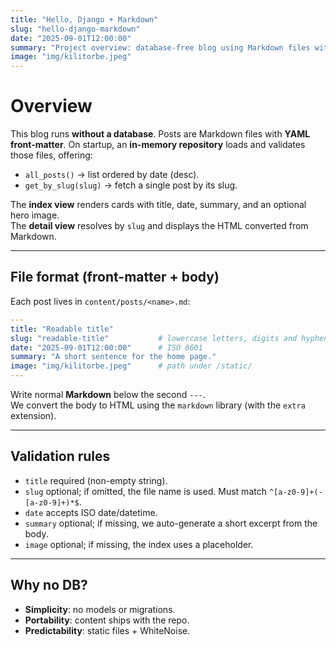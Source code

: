```yaml
---
title: "Hello, Django + Markdown"
slug: "hello-django-markdown"
date: "2025-09-01T12:00:00"
summary: "Project overview: database-free blog using Markdown files with YAML front-matter, in-memory repository, and DTL templates."
image: "img/kilitorbe.jpeg"
---
```


# Overview

This blog runs **without a database**. Posts are Markdown files with **YAML front-matter**.
On startup, an **in-memory repository** loads and validates those files, offering:
- `all_posts()` → list ordered by date (desc).
- `get_by_slug(slug)` → fetch a single post by its slug.

The **index view** renders cards with title, date, summary, and an optional hero image.  
The **detail view** resolves by `slug` and displays the HTML converted from Markdown.

---

## File format (front-matter + body)

Each post lives in `content/posts/<name>.md`:

~~~yaml
---
title: "Readable title"
slug: "readable-title"           # lowercase letters, digits and hyphens (a-z0-9-)
date: "2025-09-01T12:00:00"      # ISO 8601
summary: "A short sentence for the home page."
image: "img/kilitorbe.jpeg"      # path under /static/
---
~~~

Write normal **Markdown** below the second `---`.  
We convert the body to HTML using the `markdown` library (with the `extra` extension).

---

## Validation rules

- `title` required (non-empty string).
- `slug` optional; if omitted, the file name is used. Must match `^[a-z0-9]+(-[a-z0-9]+)*$`.
- `date` accepts ISO date/datetime.
- `summary` optional; if missing, we auto-generate a short excerpt from the body.
- `image` optional; if missing, the index uses a placeholder.

---

## Why no DB?

- **Simplicity**: no models or migrations.
- **Portability**: content ships with the repo.
- **Predictability**: static files + WhiteNoise.
